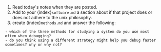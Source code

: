 1. Read today's notes when they are posted.
2. Add to your {index}`software.md` a section about if that project does or does not adhere to the unix philosophy.
3. create {index}`methods.md` and answer the following:

```
- which of the three methods for studying a system do you use most often when debugging? 
- do you think using a different strategy might help you debug faster sometimes? why or why not? 
```
